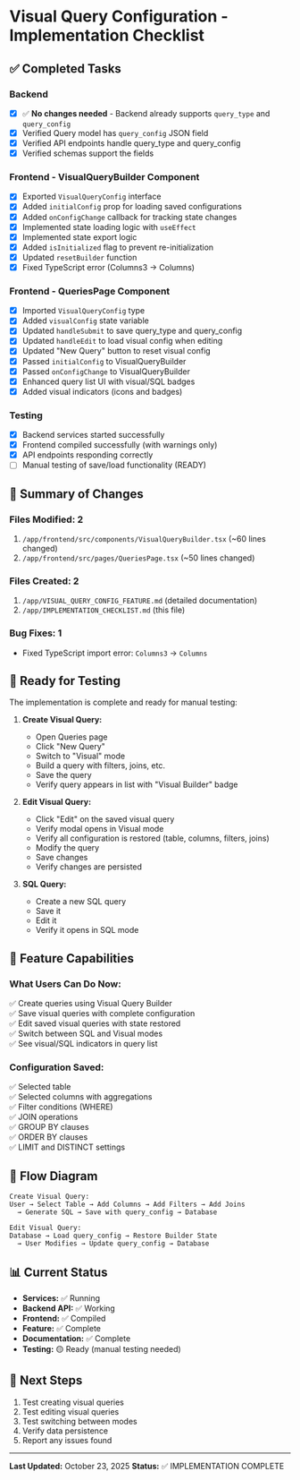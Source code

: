 # Visual Query Configuration - Implementation Checklist

## ✅ Completed Tasks

### Backend
- [x] ✅ **No changes needed** - Backend already supports `query_type` and `query_config`
- [x] Verified Query model has `query_config` JSON field
- [x] Verified API endpoints handle query_type and query_config
- [x] Verified schemas support the fields

### Frontend - VisualQueryBuilder Component
- [x] Exported `VisualQueryConfig` interface
- [x] Added `initialConfig` prop for loading saved configurations
- [x] Added `onConfigChange` callback for tracking state changes
- [x] Implemented state loading logic with `useEffect`
- [x] Implemented state export logic
- [x] Added `isInitialized` flag to prevent re-initialization
- [x] Updated `resetBuilder` function
- [x] Fixed TypeScript error (Columns3 → Columns)

### Frontend - QueriesPage Component
- [x] Imported `VisualQueryConfig` type
- [x] Added `visualConfig` state variable
- [x] Updated `handleSubmit` to save query_type and query_config
- [x] Updated `handleEdit` to load visual config when editing
- [x] Updated "New Query" button to reset visual config
- [x] Passed `initialConfig` to VisualQueryBuilder
- [x] Passed `onConfigChange` to VisualQueryBuilder
- [x] Enhanced query list UI with visual/SQL badges
- [x] Added visual indicators (icons and badges)

### Testing
- [x] Backend services started successfully
- [x] Frontend compiled successfully (with warnings only)
- [x] API endpoints responding correctly
- [ ] Manual testing of save/load functionality (READY)

## 📝 Summary of Changes

### Files Modified: 2
1. `/app/frontend/src/components/VisualQueryBuilder.tsx` (~60 lines changed)
2. `/app/frontend/src/pages/QueriesPage.tsx` (~50 lines changed)

### Files Created: 2
1. `/app/VISUAL_QUERY_CONFIG_FEATURE.md` (detailed documentation)
2. `/app/IMPLEMENTATION_CHECKLIST.md` (this file)

### Bug Fixes: 1
- Fixed TypeScript import error: `Columns3` → `Columns`

## 🧪 Ready for Testing

The implementation is complete and ready for manual testing:

1. **Create Visual Query:**
   - Open Queries page
   - Click "New Query"
   - Switch to "Visual" mode
   - Build a query with filters, joins, etc.
   - Save the query
   - Verify query appears in list with "Visual Builder" badge

2. **Edit Visual Query:**
   - Click "Edit" on the saved visual query
   - Verify modal opens in Visual mode
   - Verify all configuration is restored (table, columns, filters, joins)
   - Modify the query
   - Save changes
   - Verify changes are persisted

3. **SQL Query:**
   - Create a new SQL query
   - Save it
   - Edit it
   - Verify it opens in SQL mode

## 🎯 Feature Capabilities

### What Users Can Do Now:
✅ Create queries using Visual Query Builder  
✅ Save visual queries with complete configuration  
✅ Edit saved visual queries with state restored  
✅ Switch between SQL and Visual modes  
✅ See visual/SQL indicators in query list  

### Configuration Saved:
✅ Selected table  
✅ Selected columns with aggregations  
✅ Filter conditions (WHERE)  
✅ JOIN operations  
✅ GROUP BY clauses  
✅ ORDER BY clauses  
✅ LIMIT and DISTINCT settings  

## 🔄 Flow Diagram

```
Create Visual Query:
User → Select Table → Add Columns → Add Filters → Add Joins
  → Generate SQL → Save with query_config → Database

Edit Visual Query:
Database → Load query_config → Restore Builder State
  → User Modifies → Update query_config → Database
```

## 📊 Current Status

- **Services:** ✅ Running
- **Backend API:** ✅ Working
- **Frontend:** ✅ Compiled
- **Feature:** ✅ Complete
- **Documentation:** ✅ Complete
- **Testing:** 🟡 Ready (manual testing needed)

## 🚀 Next Steps

1. Test creating visual queries
2. Test editing visual queries
3. Test switching between modes
4. Verify data persistence
5. Report any issues found

---

**Last Updated:** October 23, 2025
**Status:** ✅ IMPLEMENTATION COMPLETE
